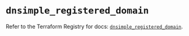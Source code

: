 # `dnsimple_registered_domain`

Refer to the Terraform Registry for docs: [`dnsimple_registered_domain`](https://registry.terraform.io/providers/dnsimple/dnsimple/1.8.0/docs/resources/registered_domain).
